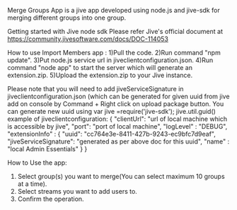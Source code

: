 Merge Groups App is a jive app developed using node.js and jive-sdk for merging different groups into one group.

Getting started with Jive node sdk Please refer Jive's official document at https://community.jivesoftware.com/docs/DOC-114053

How to use Import Members app :
1)Pull the code.
2)Run command "npm update".
3)Put node.js service url in jiveclientconfiguration.json.
4)Run command "node app" to start the server which will generate an extension.zip.
5)Upload the extension.zip to your Jive instance.

Please note that you will need to add jiveServiceSignature in jiveclientconfiguration.json (which can be generated for given uuid from jive add on console by Command + Right click on upload package button.
You can generate new uuid using
var jive  =require('jive-sdk');
jive.util.guid()
example of jiveclientconfiguration:
{
    "clientUrl": "url of local machine which is accessible by jive",
    "port": "port of local machine",
    "logLevel" : "DEBUG",
    "extensionInfo" : {
        "uuid": "cc764e3e-8411-427b-9243-ec9bfc7d9eaf",
        "jiveServiceSignature": "generated as per above doc for this uuid",
        "name" : "local Admin Essentials"
    }
}

How to Use the app:
1) Select group(s) you want to merge(You can select maximum 10 groups at a time).
2) Select streams you want to add users to.
3) Confirm the operation.
